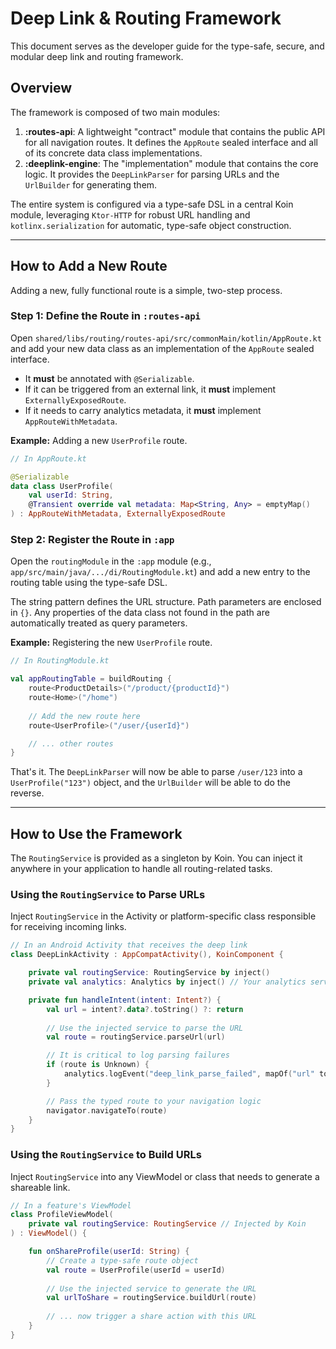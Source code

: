 # Deep Link & Routing Framework

This document serves as the developer guide for the type-safe, secure, and modular deep link and routing framework.

## Overview

The framework is composed of two main modules:

1.  **:routes-api**: A lightweight "contract" module that contains the public API for all navigation routes. It defines the `AppRoute` sealed interface and all of its concrete data class implementations.
2.  **:deeplink-engine**: The "implementation" module that contains the core logic. It provides the `DeepLinkParser` for parsing URLs and the `UrlBuilder` for generating them.

The entire system is configured via a type-safe DSL in a central Koin module, leveraging `Ktor-HTTP` for robust URL handling and `kotlinx.serialization` for automatic, type-safe object construction.

---

## How to Add a New Route

Adding a new, fully functional route is a simple, two-step process.

### Step 1: Define the Route in `:routes-api`

Open `shared/libs/routing/routes-api/src/commonMain/kotlin/AppRoute.kt` and add your new data class as an implementation of the `AppRoute` sealed interface.

-   It **must** be annotated with `@Serializable`.
-   If it can be triggered from an external link, it **must** implement `ExternallyExposedRoute`.
-   If it needs to carry analytics metadata, it **must** implement `AppRouteWithMetadata`.

**Example:** Adding a new `UserProfile` route.

```kotlin
// In AppRoute.kt

@Serializable
data class UserProfile(
    val userId: String,
    @Transient override val metadata: Map<String, Any> = emptyMap()
) : AppRouteWithMetadata, ExternallyExposedRoute
```

### Step 2: Register the Route in `:app`

Open the `routingModule` in the `:app` module (e.g., `app/src/main/java/.../di/RoutingModule.kt`) and add a new entry to the routing table using the type-safe DSL.

The string pattern defines the URL structure. Path parameters are enclosed in `{}`. Any properties of the data class not found in the path are automatically treated as query parameters.

**Example:** Registering the new `UserProfile` route.

```kotlin
// In RoutingModule.kt

val appRoutingTable = buildRouting {
    route<ProductDetails>("/product/{productId}")
    route<Home>("/home")
    
    // Add the new route here
    route<UserProfile>("/user/{userId}")

    // ... other routes
}
```

That's it. The `DeepLinkParser` will now be able to parse `/user/123` into a `UserProfile("123")` object, and the `UrlBuilder` will be able to do the reverse.

---

## How to Use the Framework

The `RoutingService` is provided as a singleton by Koin. You can inject it anywhere in your application to handle all routing-related tasks.

### Using the `RoutingService` to Parse URLs

Inject `RoutingService` in the Activity or platform-specific class responsible for receiving incoming links.

```kotlin
// In an Android Activity that receives the deep link
class DeepLinkActivity : AppCompatActivity(), KoinComponent {

    private val routingService: RoutingService by inject()
    private val analytics: Analytics by inject() // Your analytics service

    private fun handleIntent(intent: Intent?) {
        val url = intent?.data?.toString() ?: return
        
        // Use the injected service to parse the URL
        val route = routingService.parseUrl(url)

        // It is critical to log parsing failures
        if (route is Unknown) {
            analytics.logEvent("deep_link_parse_failed", mapOf("url" to url))
        }

        // Pass the typed route to your navigation logic
        navigator.navigateTo(route)
    }
}
```

### Using the `RoutingService` to Build URLs

Inject `RoutingService` into any ViewModel or class that needs to generate a shareable link.

```kotlin
// In a feature's ViewModel
class ProfileViewModel(
    private val routingService: RoutingService // Injected by Koin
) : ViewModel() {

    fun onShareProfile(userId: String) {
        // Create a type-safe route object
        val route = UserProfile(userId = userId)
        
        // Use the injected service to generate the URL
        val urlToShare = routingService.buildUrl(route)
        
        // ... now trigger a share action with this URL
    }
}
```
